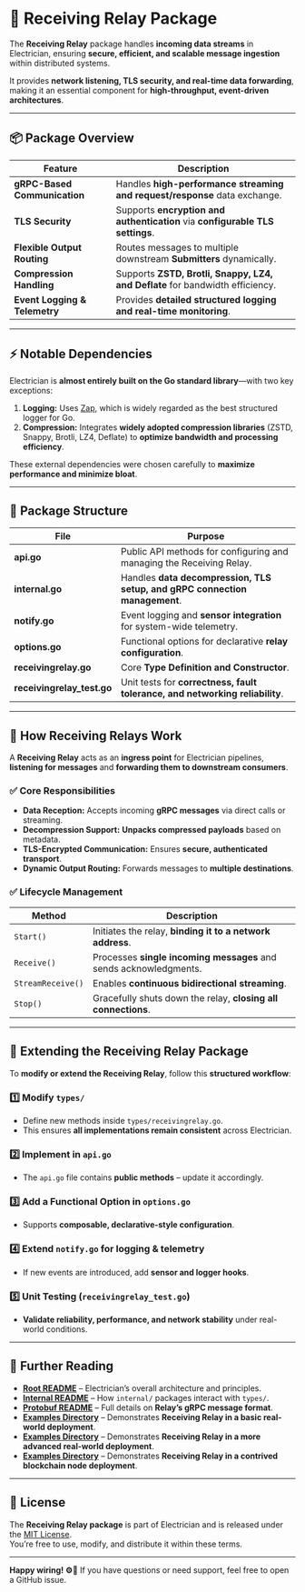 # 📡 Receiving Relay Package

The **Receiving Relay** package handles **incoming data streams** in Electrician, ensuring **secure, efficient, and scalable message ingestion** within distributed systems.

It provides **network listening, TLS security, and real-time data forwarding**, making it an essential component for **high-throughput, event-driven architectures**.

---

## 📦 Package Overview

| Feature                       | Description                                                                   |
| ----------------------------- | ----------------------------------------------------------------------------- |
| **gRPC-Based Communication**  | Handles **high-performance streaming and request/response** data exchange.    |
| **TLS Security**              | Supports **encryption and authentication** via **configurable TLS settings**. |
| **Flexible Output Routing**   | Routes messages to multiple downstream **Submitters** dynamically.            |
| **Compression Handling**      | Supports **ZSTD, Brotli, Snappy, LZ4, and Deflate** for bandwidth efficiency. |
| **Event Logging & Telemetry** | Provides **detailed structured logging and real-time monitoring**.            |

---

## ⚡ Notable Dependencies

Electrician is **almost entirely built on the Go standard library**—with two key exceptions:

1. **Logging:** Uses [Zap](https://github.com/uber-go/zap), which is widely regarded as the best structured logger for Go.
2. **Compression:** Integrates **widely adopted compression libraries** (ZSTD, Snappy, Brotli, LZ4, Deflate) to **optimize bandwidth and processing efficiency**.

These external dependencies were chosen carefully to **maximize performance and minimize bloat**.

---

## 📂 Package Structure

| File                       | Purpose                                                                      |
| -------------------------- | ---------------------------------------------------------------------------- |
| **api.go**                 | Public API methods for configuring and managing the Receiving Relay.         |
| **internal.go**            | Handles **data decompression, TLS setup, and gRPC connection management**.   |
| **notify.go**              | Event logging and **sensor integration** for system-wide telemetry.          |
| **options.go**             | Functional options for declarative **relay configuration**.                  |
| **receivingrelay.go**      | Core **Type Definition and Constructor**.                                    |
| **receivingrelay_test.go** | Unit tests for **correctness, fault tolerance, and networking reliability**. |

---

## 🔧 How Receiving Relays Work

A **Receiving Relay** acts as an **ingress point** for Electrician pipelines, **listening for messages** and **forwarding them to downstream consumers**.

### ✅ **Core Responsibilities**

- **Data Reception:** Accepts incoming **gRPC messages** via direct calls or streaming.
- **Decompression Support:** **Unpacks compressed payloads** based on metadata.
- **TLS-Encrypted Communication:** Ensures **secure, authenticated transport**.
- **Dynamic Output Routing:** Forwards messages to **multiple destinations**.

### ✅ **Lifecycle Management**

| Method            | Description                                                       |
| ----------------- | ----------------------------------------------------------------- |
| `Start()`         | Initiates the relay, **binding it to a network address**.         |
| `Receive()`       | Processes **single incoming messages** and sends acknowledgments. |
| `StreamReceive()` | Enables **continuous bidirectional streaming**.                   |
| `Stop()`          | Gracefully shuts down the relay, **closing all connections**.     |

---

## 🔧 Extending the Receiving Relay Package

To **modify or extend the Receiving Relay**, follow this **structured workflow**:

### 1️⃣ Modify `types/`

- Define new methods inside `types/receivingrelay.go`.
- This ensures **all implementations remain consistent** across Electrician.

### 2️⃣ Implement in `api.go`

- The `api.go` file contains **public methods** – update it accordingly.

### 3️⃣ Add a Functional Option in `options.go`

- Supports **composable, declarative-style configuration**.

### 4️⃣ Extend `notify.go` for logging & telemetry

- If new events are introduced, add **sensor and logger hooks**.

### 5️⃣ Unit Testing (`receivingrelay_test.go`)

- **Validate reliability, performance, and network stability** under real-world conditions.

---

## 📖 Further Reading

- **[Root README](../../../README.md)** – Electrician’s overall architecture and principles.
- **[Internal README](../README.MD)** – How `internal/` packages interact with `types/`.
- **[Protobuf README](../../../proto/README.md)** – Full details on **Relay’s gRPC message format**.
- **[Examples Directory](../../../example/relay_example/relay_b/)** – Demonstrates **Receiving Relay in a basic real-world deployment**.
- **[Examples Directory](../../../example/relay_example/advanced_relay_b/)** – Demonstrates **Receiving Relay in a more advanced real-world deployment**.
- **[Examples Directory](../../../example/relay_example/blockchain_node/)** – Demonstrates **Receiving Relay in a contrived blockchain node deployment**.

---

## 📝 License

The **Receiving Relay package** is part of Electrician and is released under the [MIT License](../../../LICENSE).  
You’re free to use, modify, and distribute it within these terms.

---

**Happy wiring! ⚙️🚀** If you have questions or need support, feel free to open a GitHub issue.
